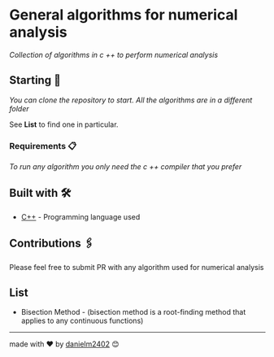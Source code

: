 # General algorithms for numerical analysis

_Collection of algorithms in c ++ to perform numerical analysis_
## Starting 🚀

_You can clone the repository to start. All the algorithms are in a different folder_

See **List** to find one in particular.


### Requirements 📋

_To run any algorithm you only need the c ++ compiler that you prefer_


## Built with 🛠️

* [C++](http://www.dropwizard.io/1.0.2/docs/) - Programming language used

## Contributions 🖇️

Please feel free to submit PR with any algorithm used for numerical analysis


## List
* Bisection Method - (bisection method is a root-finding method that applies to any continuous functions)


---
made with ❤️ by [danielm2402](https://github.com/danielm2402) 😊

